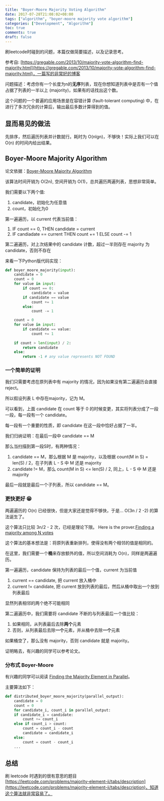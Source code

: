 ```yaml
---
title: "Boyer-Moore Majority Voting Algorithm"
date: 2017-07-28T21:08:02+08:00
tags: ["algorithm", "boyer-moore majority vote algorithm"]
categories: ["Development", "Algorithm"]
toc: true
comments: true
draft: false
---
```


刷leetcode时碰到的问题，本篇仅做简要描述，以及记录思考。

参考自: [https://gregable.com/2013/10/majority-vote-algorithm-find-majority.html](https://gregable.com/2013/10/majority-vote-algorithm-find-majority.html)，一篇写的非常好的博客

问题描述：考虑你有一个长度为n的**无序**列表，现在你想知道列表中是否有一个值占据了列表的一半以上 (majority)，如果有的话找出这个数。

这个问题的一个普遍的应用场景是在容错计算 (fault-tolerant computing) 中，在进行了多次冗余的计算后，输出最后多数计算得到的值。

<!--more-->

## 显而易见的做法

先排序，然后遍历列表并计数就行。耗时为 O(nlgn)，不够快！实际上我们可以在 O(n) 的时间内给出结果。

## Boyer-Moore Majority Algorithm

论文依据：[Boyer-Moore Majority Algorithm](http://www.cs.rug.nl/~wim/pub/whh348.pdf)

该算法时间开销为 O(2n), 空间开销为 O(1)，总共遍历两遍列表，思想非常简单。

我们需要以下两个值:

1. candidate，初始化为任意值
2. count，初始化为0

第一遍遍历，以 current 代表当前值：

1. IF count == 0, THEN candidate = current
2. IF candiadate == current THEN count += 1 ELSE count -= 1

第二遍遍历，对上次结果中的 candidate 计数，超过一半则存在 majority 为 candidate，否则不存在

来看一下Python版代码实现：

```python
def boyer_moore_majority(input):
    candidate = 0
    count = 0
    for value in input:
        if count == 0:
            candidate = value
        if candidate == value
            count += 1
        else:
            count -= 1

    count = 0
    for value in input:
        if candidate == value:
            count += 1
    
    if count > len(input) / 2:
        return candidate
    else:
        return -1 # any value represents NOT FOUND
```

### 一个简单的证明

我们只需要考虑在原列表中有 majority 的情况，因为如果没有第二遍遍历会直接 reject。

所以假设列表 L 中存在majority，记为 M。

可以看到，上面 candidate 在 count 等于 0 的时候变更，其实将列表分成了一段一段，每一段有一个 candidate。

每一段有一个重要的性质，即 candidate 在这一段中恰好占据了一半。

我们归纳证明：在最后一段中 candidate == M

那么当扫描到第一段S时，有两种情况：

1. candidate == M，那么根据 M 是 majority，以及根据 count(M in S) = len(S) / 2，在子列表 L - S 中 M 还是 majority
2. candidate != M，那么 count(M in S) <= len(S) / 2, 同上，L - S 中 M 还是 majority

最后一段就是最后一个子列表，所以 candidate == M。

### 更快更好 😁

两遍遍历的 O(n) 已经很快，但是大家还是觉得不够快，于是... O(3n / 2 -2) 的算法诞生了。

这个算法只比较 3n/2 - 2 次，已经是理论下限。 Here is the prover.[Finding a majority among N votes](http://www.cs.yale.edu/publications/techreports/tr252.pdf)

这个算法的基本想法是：将原列表重新排列，使得没有两个相邻的值是相同的。

在这里，我们需要一个**桶**来存放额外的值，所以空间消耗为 O(n)，同样是两遍遍历。

第一遍遍历，candidate 保持为列表的最后一个值，current 为当前值

1. current == candidate, 把 current 放入桶中
2. current != candidate, 把 current 放到列表的最后，然后从桶中取出一个放到列表最后

显然列表相邻的两个绝不可能相同

第二遍遍历中，我们需要将 candidate 不断的与列表最后一个值比较：

1. 如果相同，从列表最后去除**两个**元素
2. 否则，从列表最后去除**一个**元素，并从桶中去除**一个**元素

如果桶空了，那么没有 majority，否则 candidate 就是 majority。

证明略去，有兴趣的同学可以参考论文。


### 分布式 Boyer-Moore

有兴趣的同学可以阅读 [Finding the Majority Element in Parallel](http://www.crm.umontreal.ca/pub/Rapports/3300-3399/3302.pdf)。

主要算法如下：

```python
def distributed_boyer_moore_majority(parallel_output):
    candidate = 0
    count = 0
    for candidate_i, count_i in parallel_output:
    if candidate_i = candidate:
        count += count_i
    else if count_i > count:
        count = count_i - count
        candidate = candidate_i
    else:
        count = count - count_i
    ...
```

## 总结

刷 leetcode 时遇到的很有意思的题目 [https://leetcode.com/problems/majority-element-ii/tabs/description](https://leetcode.com/problems/majority-element-ii/tabs/description)，知道这个算法就非常容易了。



